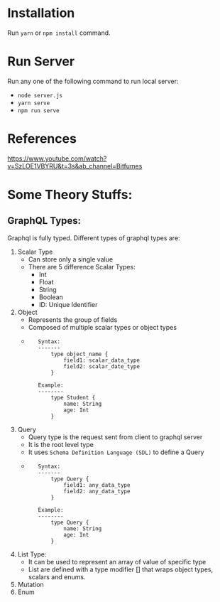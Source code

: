 # Installation

Run `yarn` or `npm install` command.

# Run Server 
Run any one of the following command to run local server:
- `node server.js` 
- `yarn serve`
- `npm run serve`

# References
https://www.youtube.com/watch?v=SzLOE1VBYRU&t=3s&ab_channel=Bitfumes

# Some Theory Stuffs:

## GraphQL Types:
Graphql is fully typed. Different types of graphql types are:

1. Scalar Type
   - Can store only a single value
   - There are 5 difference Scalar Types:
     - Int 
     - Float
     - String 
     - Boolean
     - ID: Unique Identifier
2. Object
   - Represents the group of fields
   - Composed of multiple scalar types or object types
   - ```
        Syntax:
        -------
            type object_name {
                field1: scalar_data_type
                field2: scalar_date_type
            }
     
        Example:
        --------
            type Student {
                name: String
                age: Int
            }
     ```
3. Query
   - Query type is the request sent from client to graphql server
   - It is the root level type
   - It uses `Schema Definition Language (SDL)` to define a Query
   - ```
        Syntax:
        -------
            type Query {
                field1: any_data_type
                field2: any_data_type
            }
     
        Example:
        --------
            type Query {
                name: String
                age: Int
            }
     ```
4. List Type:
    - It can be used to represent an array of value of specific type
    - List are defined with a type modifier [] that wraps object types, scalars and enums.
5. Mutation
6. Enum
